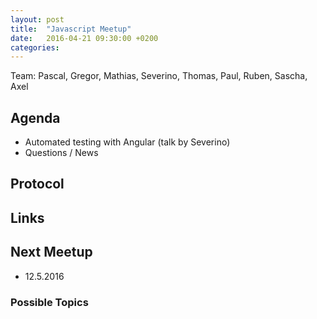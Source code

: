 ```yaml
---
layout: post
title:  "Javascript Meetup"
date:   2016-04-21 09:30:00 +0200
categories:
---
```


Team: Pascal, Gregor, Mathias, Severino, Thomas, Paul, Ruben, Sascha, Axel

## Agenda

- Automated testing with Angular (talk by Severino)
- Questions / News

## Protocol

## Links

## Next Meetup

- 12.5.2016

### Possible Topics
